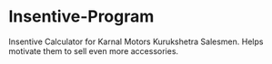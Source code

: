# Insentive-Program
Insentive Calculator for Karnal Motors Kurukshetra Salesmen. Helps motivate them to sell even more accessories.
